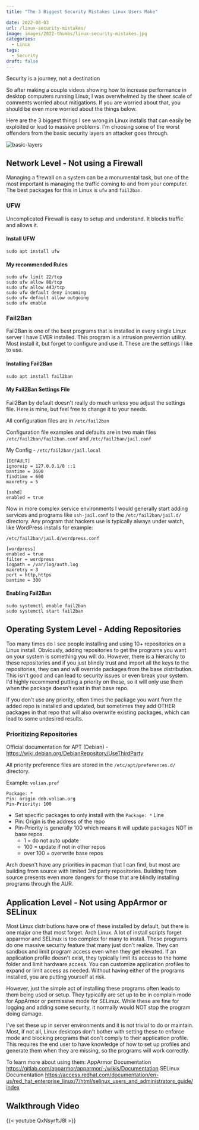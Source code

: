 ```yaml
---
title: "The 3 Biggest Security Mistakes Linux Users Make"

date: 2022-08-03
url: /linux-security-mistakes/
image: images/2022-thumbs/linux-security-mistakes.jpg
categories:
  - Linux
tags:
  - Security
draft: false
---
```

Security is a journey, not a destination
<!--more-->

So after making a couple videos showing how to increase performance in desktop computers running Linux, I was overwhelmed by the sheer scale of comments worried about mitigations. If you are worried about that, you should be even more worried about the things below. 

Here are the 3 biggest things I see wrong in Linux installs that can easily be exploited or lead to massive problems. I'm choosing some of the worst offenders from the basic security layers an attacker goes through. 

![basic-layers](/images/2022/linux-security-mistakes/basic-layers.png)

## Network Level - Not using a Firewall

Managing a firewall on a system can be a monumental task, but one of the most important is managing the traffic coming to and from your computer. The best packages for this in Linux is `ufw` and `fail2ban`.

### UFW
Uncomplicated Firewall is easy to setup and understand. It blocks traffic and allows it. 

#### Install UFW
```
sudo apt install ufw
```

#### My recommended Rules
```
sudo ufw limit 22/tcp
sudo ufw allow 80/tcp
sudo ufw allow 443/tcp
sudo ufw default deny incoming
sudo ufw default allow outgoing
sudo ufw enable
```

### Fail2Ban
Fail2Ban is one of the best programs that is installed in every single Linux server I have EVER installed. This program is a intrusion prevention utility. Most install it, but forget to configure and use it. These are the settings I like to use.

#### Installing Fail2Ban
```
sudo apt install fail2ban
```

#### My Fail2Ban Settings File
Fail2Ban by default doesn't really do much unless you adjust the settings file. Here is mine, but feel free to change it to your needs.

All configuration files are in `/etc/fail2ban`

Configuration file examples and defaults are in two main files `/etc/fail2ban/fail2ban.conf` and `/etc/fail2ban/jail.conf`

My Config - `/etc/fail2ban/jail.local`

```
[DEFAULT]
ignoreip = 127.0.0.1/8 ::1
bantime = 3600
findtime = 600
maxretry = 5

[sshd]
enabled = true
```

Now in more complex service environments I would generally start adding services and programs like `ssh-jail.conf` to the `/etc/fail2ban/jail.d/` directory. Any program that hackers use is typically always under watch, like WordPress installs for example:

`/etc/fail2ban/jail.d/wordpress.conf`

```
[wordpress]
enabled = true
filter = wordpress
logpath = /var/log/auth.log
maxretry = 3
port = http,https
bantime = 300
```

#### Enabling Fail2Ban
```
sudo systemctl enable fail2ban
sudo systemctl start fail2ban
```

## Operating System Level - Adding Repositories
Too many times do I see people installing and using 10+ repositories on a Linux install. Obviously, adding repositories to get the programs you want on your system is something you will do. However, there is a hierarchy to these repositories and if you just blindly trust and import all the keys to the repositories, they can and will override packages from the base distribution. This isn't good and can lead to security issues or even break your system. I'd highly recommend putting a priority on these, so it will only use them when the package doesn't exist in that base repo. 

If you don't use any priority, often times the package you want from the added repo is installed and updated, but sometimes they add OTHER packages in that repo that will also overwrite existing packages, which can lead to some undesired results. 

### Prioritizing Repositories
Official documentation for APT (Debian) - <https://wiki.debian.org/DebianRepository/UseThirdParty>

All priority preference files are stored in the `/etc/apt/preferences.d/` directory.

Example: `volian.pref`
```
Package: *
Pin: origin deb.volian.org
Pin-Priority: 100
```

- Set specific packages to only install with the `Package: *` Line
- Pin: Origin is the address of the repo
- Pin-Priority is generally 100 which means it will update packages NOT in base repos.
	- 1 = do not auto update
	- 100 = update if not in other repos
	- over 100 = overwrite base repos

Arch doesn't have any priorities in pacman that I can find, but most are building from source with limited 3rd party repositories. Building from source presents even more dangers for those that are blindly installing programs through the AUR. 

## Application Level - Not using AppArmor or SELinux
Most Linux distributions have one of these installed by default, but there is one major one that most forget. Arch Linux. A lot of install scripts forget apparmor and SELinux is too complex for many to install. These programs do one massive security feature that many just don't realize. They can sandbox and limit program access even when they get elevated. If an application profile doesn't exist, they typically limit its access to the home folder and limit hardware access. You can customize application profiles to expand or limit access as needed. Without having either of the programs installed, you are putting yourself at risk. 

However, just the simple act of installing these programs often leads to them being used or setup. They typically are set up to be in complain mode for AppArmor or permissive mode for SELinux. While these are fine for logging and adding some security, it normally would NOT stop the program doing damage.

I've set these up in server environments and it is not trivial to do or maintain. Most, if not all, Linux desktops don't bother with setting these to enforce mode and blocking programs that don't comply to their application profile. This requires the end user to have knowledge of how to set up profiles and generate them when they are missing, so the programs will work correctly. 

To learn more about using them:
AppArmor Documentation <https://gitlab.com/apparmor/apparmor/-/wikis/Documentation>
SELinux Documentation <https://access.redhat.com/documentation/en-us/red_hat_enterprise_linux/7/html/selinux_users_and_administrators_guide/index>

## Walkthrough Video

{{< youtube QxNsyrftJ8I >}}


